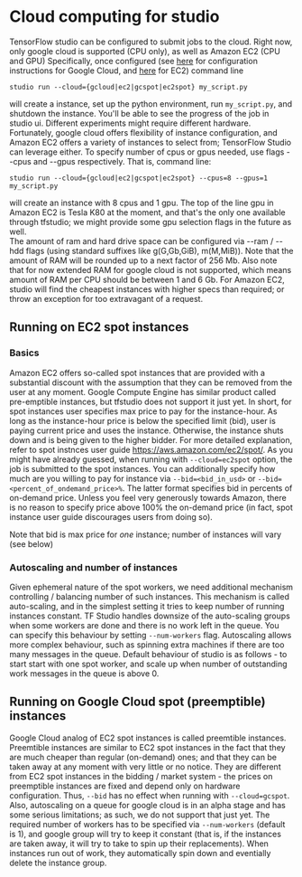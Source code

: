 # Cloud computing for studio

TensorFlow studio can be configured to submit jobs to the cloud. Right now, only google cloud is supported (CPU only), as well as Amazon EC2 (CPU and GPU)
Specifically, once configured (see [here](gcloud_setup.md) for configuration instructions for Google Cloud, and [here](ec2_setup.md) for EC2) command line

    studio run --cloud={gcloud|ec2|gcspot|ec2spot} my_script.py 

will create a instance, set up the python environment, run `my_script.py`, and shutdown the instance. You'll be able to see the progress of the job in studio ui.
Different experiments might require different hardware. Fortunately, google cloud offers flexibility of instance configuration, and Amazon EC2 offers a variety of instances to select from; TensorFlow Studio can leverage either. 
To specify number of cpus or gpus needed, use flags --cpus and --gpus respectively. That is, command line:

    studio run --cloud={gcloud|ec2|gcspot|ec2spot} --cpus=8 --gpus=1 my_script.py 

will create an instance with 8 cpus and 1 gpu. The top of the line gpu in Amazon EC2 is Tesla K80 at the moment, and that's the only one available through tfstudio; we might provide some gpu selection flags in the future as well.  
The amount of ram and hard drive space can be configured via --ram / --hdd flags (using standard suffixes like g(G,Gb,GiB), m(M,MiB)). Note that the amount of RAM will be rounded up to a next factor of 256 Mb. Also note that for now extended RAM for google cloud is not supported, which means amount of RAM per CPU should be between 1 and 6 Gb. For Amazon EC2, studio will find the cheapest instances with higher specs than required; or throw an exception for too extravagant of a request. 


## Running on EC2 spot instances
### Basics
Amazon EC2 offers so-called spot instances that are provided with a substantial discount with the assumption that they can be removed from the user at any moment. Google Compute Engine has similar product called pre-emptible instances, but tfstudio does not support it just yet. 
In short, for spot instances user specifies max price to pay for the instance-hour. 
As long as the instance-hour price is below the specified limit (bid), user is paying current price and uses the instance.
Otherwise, the instance shuts down and is being given to the higher bidder. For more detailed explanation, refer to spot instnces user guide https://aws.amazon.com/ec2/spot/. 
As you might have already guessed, when running with `--cloud=ec2spot` option, the job is submitted to the spot instances. You can additionally specify how much are you willing to pay for instance via `--bid=<bid_in_usd>` or `--bid=<percent_of_ondemand_price>%`. The latter format specifies bid in percents of on-demand price. Unless you feel very generously towards Amazon, there is no reason to specify price above 100% the on-demand price (in fact, spot instance user guide discourages users from doing so). 
 
Note that bid is max price for *one* instance; number of instances will vary (see below)

### Autoscaling and number of instances
Given ephemeral nature of the spot workers, we need additional mechanism controlling / balancing number of such instances. This mechanism is called auto-scaling, and in the simplest setting it tries to keep number of running instances constant. TF Studio handles downsize of the auto-scaling groups when some workers are done and there is no work left in the queue. You can specify this behaviour by setting `--num-workers` flag. 
Autoscaling allows more complex behaviour, such as spinning extra machines if there are too many messages in the queue. Default behaviour of studio is as follows - to start start with one spot worker, and scale up when number of outstanding work messages in the queue is above 0.

## Running on Google Cloud spot (preemptible) instances
Google Cloud analog of EC2 spot instances is called preemtible instances. 
Preemtible instances are similar to EC2 spot instances in the fact that they are much cheaper than regular (on-demand) ones; and that they can be taken away at any moment with very little or no notice. 
They are different from EC2 spot instances in the bidding / market system - the prices on preemptible instances are fixed and depend only on hardware configuration. 
Thus, `--bid` has no effect when running with `--cloud=gcspot`. 
Also, autoscaling on a queue for google cloud is in an alpha stage and has some serious limitations; as such, we do not support that just yet. The required number of workers has to be specified via `--num-workers` (default is 1), and google group will try to keep it constant (that is, if the instances are taken away, it will try to take to spin up their replacements). When instances run out of work, they automatically spin down and eventially delete the instance group.  
